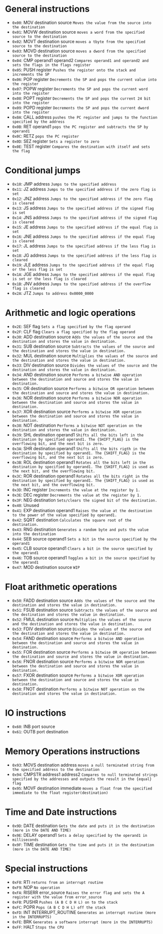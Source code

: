 # General instructions

- `0x00`: MOV       destination source      `Moves the value from the source into the destination`
- `0x01`: MOVW      destination source      `moves a word from the specified source to the destination`
- `0x02`: MOVT      destination source      `moves a tbyte from the specified source to the destination`
- `0x03`: MOVD      destination source      `moves a dword from the specified source to the destination`
- `0x04`: CMP       operand1 operand2       `Compares operand1 and operand2 and sets the flags in the flags register`
- `0x05`: PUSH      register                `Pushes the register onto the stack and increments the SP`
- `0x06`: POP       register                `Decrements the SP and pops the current value into the register`
- `0x07`: POPW      register                `Decrements the SP and pops the current word into the register`
- `0x08`: POPT      register                `Decrements the SP and pops the current 24 bit into the register`
- `0x09`: POPD      register                `Decrements the SP and pops the current dword into the register`
- `0x0A`: CALL      address                 `pushes the PC register and jumps to the function specified by the address`
- `0x0B`: RET       operand1                `pops the PC register and subtracts the SP by operand1`
- `0x0C`: RETZ                              `pops the PC register`
- `0x0D`: SEZ       register                `Sets a register to zero`
- `0x0E`: TEST      register                `Compares the destination with itself and sets the flag`

# Conditional jumps

- `0x10`: JMP       address                 `Jumps to the specified address`
- `0x11`: JZ        address                 `Jumps to the specified address if the zero flag is set`
- `0x12`: JNZ       address                 `Jumps to the specified address if the zero flag is cleared`
- `0x13`: JS        address                 `Jumps to the specified address if the signed flag is set`
- `0x14`: JNS       address                 `Jumps to the specified address if the signed flag is cleared`
- `0x15`: JE        address                 `Jumps to the specified address if the equal flag is set`
- `0x16`: JNE       address                 `Jumps to the specified address if the equal flag is cleared`
- `0x17`: JL        address                 `Jumps to the specified address if the less flag is set`
- `0x18`: JG        address                 `Jumps to the specified address if the less flag is cleared`
- `0x19`: JLE       address                 `Jumps to the specified address if the equal flag or the less flag is set`
- `0x1A`: JGE       address                 `Jumps to the specified address if the equal flag is set or the less flag is cleared`
- `0x1B`: JNV       address                 `Jumps to the specified address if the overflow flag is cleared`
- `0x2A`: JTZ                               `Jumps to address 0x0000_0000`

# Arithmetic and logic operations

- `0x2E`: SEF       flag                    `Sets a flag specified by the flag operand`
- `0x2F`: CLF       flag                    `Clears a flag specified by the flag operand`
- `0x30`: ADD       destination source      `Adds the values of the source and the destination and stores the value in destination.`
- `0x31`: SUB       destination source      `Subtracts the values of the source and the destination and stores the value in destination.`
- `0x32`: MUL       destination source      `Multiplies the values of the source and the destination and stores the value in destination.`
- `0x33`: DIV       destination source      `Divides the values of the source and the destination and stores the value in destination.`
- `0x34`: AND       destination source      `Performs a bitwise AND operation between the destination and source and stores the value in destination.`
- `0x35`: OR        destination source      `Performs a bitwise OR operation between the destination and source and stores the value in destination.`
- `0x36`: NOR       destination source      `Performs a bitwise NOR operation between the destination and source and stores the value in destination.`
- `0x37`: XOR       destination source      `Performs a bitwise XOR operation between the destination and source and stores the value in destination.`
- `0x38`: NOT       destination             `Performs a bitwise NOT operation on the destination and stores the value in destination.`
- `0x39`: SHL       destination operand1    `Shifts all the bits left in the destination by specified operand1. The {SHIFT_FLAG} is the overflowing bit, and the next bit is zero.`
- `0x3A`: SHR       destination operand1    `Shifts all the bits rigth in the destination by specified by operand1. The {SHIFT_FLAG} is the overflowing bit, and the next bit is zero.`
- `0x3B`: ROL       destination operand1    `Rotates all the bits left in the destination by specified by operand1. The {SHIFT_FLAG} is used as the next bit, and the overflowing bit.`
- `0x3C`: ROR       destination operand1    `Rotates all the bits right in the destination by specified by operand1. The {SHIFT_FLAG} is used as the next bit, and the overflowing bit.`
- `0x3D`: INC       register                `Increments the value at the register by 1.`
- `0x3E`: DEC       register                `Decrements the value at the register by 1.`
- `0x3F`: NEG       destination             `Sets/clears the signed bit of the destination.`
- `0x40`: Unused
- `0x41`: EXP       destination operand1    `Raises the value at the destination to the power of the value specified by operand1.`
- `0x42`: SQRT      destination             `Calculates the square root of the destination.`
- `0x43`: RNG       destination             `Generates a random byte and puts the value into the destination`
- `0x44`: SEB       source operand1         `Sets a bit in the source specified by the operand1`
- `0x45`: CLB       source operand1         `Clears a bit in the source specified by the operand1`
- `0x46`: TOB       source operand1         `Toggles a bit in the source specified by the operand1`
- `0x47`: MOD       destination source      `WIP`

# Float arithmetic operations

- `0x50`: FADD      destination source      `Adds the values of the source and the destination and stores the value in destination.`
- `0x51`: FSUB      destination source      `Subtracts the values of the source and the destination and stores the value in destination.`
- `0x52`: FMUL      destination source      `Multiplies the values of the source and the destination and stores the value in destination.`
- `0x53`: FDIV      destination source      `Divides the values of the source and the destination and stores the value in destination.`
- `0x54`: FAND      destination source      `Performs a bitwise AND operation between the destination and source and stores the value in destination.`
- `0x55`: FOR       destination source      `Performs a bitwise OR operation between the destination and source and stores the value in destination.`
- `0x56`: FNOR      destination source      `Performs a bitwise NOR operation between the destination and source and stores the value in destination.`
- `0x57`: FXOR      destination source      `Performs a bitwise XOR operation between the destination and source and stores the value in destination.`
- `0x58`: FNOT      destination             `Performs a bitwise NOT operation on the destination and stores the value in destination.`

# IO instructions

- `0x60`: INB       port source
- `0x61`: OUTB      port destination

# Memory Operations instructions

- `0x93`: MOVS      destination address     `moves a null terminated string from the specified address to the destination`
- `0x94`: CMPSTR    address1 address2       `Compares to null terminated strings specified by the addresses and outputs the result in the {equal} flag`
- `0x95`: MOVF      destination immediate   `moves a float from the specified immediate to the float register(destination)`

# Time and Date instructions

- `0x9D`: DATE      destination             `Gets the date and puts it in the destination (more in the DATE AND TIME)`
- `0x9E`: DELAY     operand1                `Sets a delay specified by the operand1 in milliseconds`
- `0x9F`: TIME      destination             `Gets the time and puts it in the destination (more in the DATE AND TIME)`

# Special instructions

- `0xF8`: RTI                               `returns from an interrupt routine`
- `0xF9`: NOP                               `No operation`
- `0xFA`: RISERR    error_source            `Raises the error flag and sets the A register with the value from error_source`
- `0xFB`: PUSHR                             `Pushes (A B C D H L) on to the stack`
- `0xFC`: POPR                              `Pops (A B C D H L) off the stack`
- `0xFD`: INT       INTERRUPT_ROUTINE       `Generates an interrupt routine (more in the INTERRUPTS)`
- `0xFE`: BRK                               `Generates a software interrupt (more in the INTERRUPTS)`
- `0xFF`: HALT                              `Stops the CPU`

